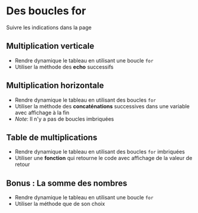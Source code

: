 # Des boucles for
Suivre les indications dans la page

## Multiplication verticale

- Rendre dynamique le tableau en utilisant une boucle `for`
- Utiliser la méthode des **echo** successifs


## Multiplication horizontale

- Rendre dynamique le tableau en utilisant des boucles `for`
- Utiliser la méthode des **concaténations** successives dans une variable avec affichage à la fin
- _Note_: Il n'y a pas de boucles imbriquées


## Table de multiplications

- Rendre dynamique le tableau en utilisant des boucles `for` imbriquées
- Utiliser une **fonction** qui retourne le code
  avec affichage de la valeur de retour


## Bonus : La somme des nombres
- Rendre dynamique le tableau en utilisant une boucle `for`
- Utiliser la méthode que de son choix

